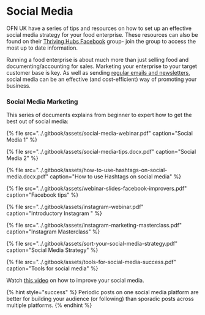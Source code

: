 # Social Media

OFN UK have a series of tips and resources on how to set up an effective social media strategy for your food enterprise.  These resources can also be found on their [Thriving Hubs Facebook](https://www.facebook.com/groups/thrivingfoodhub) group- join the group to access the most up to date information.

Running a food enterprise is about much more than just selling food and documenting/accounting for sales.  Marketing your enterprise to your target customer base is key.  As well as sending [regular emails and newsletters](marketing-tips.md#email-marketing), social media can be an effective \(and cost-efficient\) way of promoting your business.

### Social Media Marketing

This series of documents explains from beginner to expert how to get the best out of social media:

{% file src="../.gitbook/assets/social-media-webinar.pdf" caption="Social Media 1" %}

{% file src="../.gitbook/assets/social-media-tips.docx.pdf" caption="Social Media 2" %}

{% file src="../.gitbook/assets/how-to-use-hashtags-on-social-media.docx.pdf" caption="How to use Hashtags on social media" %}

{% file src="../.gitbook/assets/webinar-slides-facebook-improvers.pdf" caption="Facebook tips" %}

{% file src="../.gitbook/assets/instagram-webinar.pdf" caption="Introductory Instagram " %}

{% file src="../.gitbook/assets/instagram-marketing-masterclass.pdf" caption="Instagram Masterclass" %}

{% file src="../.gitbook/assets/sort-your-social-media-strategy.pdf" caption="Social Media Strategy" %}

{% file src="../.gitbook/assets/tools-for-social-media-success.pdf" caption="Tools for social media" %}

Watch [this video](https://youtu.be/2gdyHLiblFc) on how to improve your social media.

{% hint style="success" %}
Periodic posts on one social media platform are better for building your audience \(or following\) than sporadic posts across multiple platforms.
{% endhint %}

